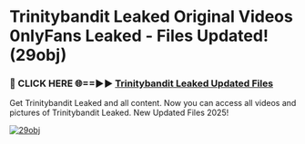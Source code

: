 # Trinitybandit Leaked Original Videos 0nlyFans Leaked - Files Updated! (29obj)

<h3>🔴 CLICK HERE 🌐==►► <a href="https://best4dudes.click/HH4t6V" rel="nofollow">Trinitybandit Leaked Updated Files</a></h3>

Get Trinitybandit Leaked and all content. Now you can access all videos and pictures of Trinitybandit Leaked. New Updated Files 2025!

[![29obj](https://github.com/user-attachments/assets/8c521d6e-e6e3-4a75-9320-d58ab9d79d5b)](https://best4dudes.click/HH4t6V)
